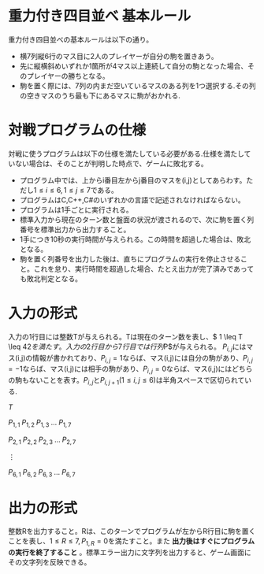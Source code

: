 # 重力付き四目並べ 基本ルール
重力付き四目並べの基本ルールは以下の通り。

* 横7列縦6行のマス目に2人のプレイヤーが自分の駒を置きあう。
* 先に縦横斜めいずれか1箇所が4マス以上連続して自分の駒となった場合、そのプレイヤーの勝ちとなる。
* 駒を置く際には、7列の内まだ空いているマスのある列を1つ選択する.その列の空きマスのうち最も下にあるマスに駒がおかれる.

# 対戦プログラムの仕様
対戦に使うプログラムは以下の仕様を満たしている必要がある.仕様を満たしていない場合は、そのことが判明した時点で、ゲームに敗北する。

* プログラム中では、上からi番目左からj番目のマスを(i,j)としてあらわす。ただし$1 \leq i  \leq 6, 1 \leq j  \leq 7$である。
* プログラムはC,C++,C#のいずれかの言語で記述されなければならない。
* プログラムは1手ごとに実行される。
* 標準入力から現在のターン数と盤面の状況が渡されるので、次に駒を置く列番号を標準出力から出力すること。
* 1手につき10秒の実行時間が与えられる。この時間を超過した場合は、敗北となる。
* 駒を置く列番号を出力した後は、直ちにプログラムの実行を停止させること。これを怠り、実行時間を超過した場合、たとえ出力が完了済みであっても敗北判定となる。

# 入力の形式
入力の1行目には整数Tが与えられる。Tは現在のターン数を表し、$ 1 \leq T  \leq 42$を満たす。
入力の2行目から7行目では行列$P$が与えられる。
$P_{i,j}$にはマス(i,j)の情報が書かれており、$P_{i,j}= 1$ならば、マス(i,j)には自分の駒があり、$P_{i,j} = -1$ならば、マス(i,j)には相手の駒があり、$P_{i,j} = 0$ならば、マス(i,j)にはどちらの駒もないことを表す。$P_{i,j}$と$P_{i,j+1}( 1 \leq i,j  \leq 6)$は半角スペースで区切られている.


$T$

$P_{1,1} \; P_{1,2}\;  P_{1,3}\; \dots \; P_{1,7}$

$P_{2,1}\; P_{2,2}\; P_{2,3}\; \dots \; P_{2,7}$

$\vdots$

$P_{6,1}\; P_{6,2}\; P_{6,3}\; \dots \; P_{6,7}$

# 出力の形式
整数Rを出力すること。Rは、このターンでプログラムが左からR行目に駒を置くことを表し、$1 \leq R \leq 7, P_{1,R} = 0$を満たすこと。また **出力後はすぐにプログラムの実行を終了すること** 。標準エラー出力に文字列を出力すると、ゲーム画面にその文字列を反映できる。